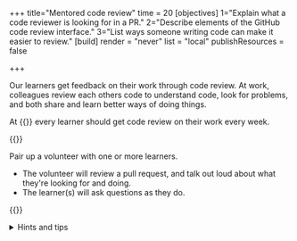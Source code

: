 +++
title="Mentored code review"
time = 20
[objectives]
    1="Explain what a code reviewer is looking for in a PR."
    2="Describe elements of the GitHub code review interface."
    3="List ways someone writing code can make it easier to review."
[build]
  render = "never"
  list = "local"
  publishResources = false

+++

Our learners get feedback on their work through code review.
At work, colleagues review each others code to understand code, look for problems, and both share and learn better ways of doing things.

At {{<our-name>}} every learner should get code review on their work every week.

{{<note type="activity" title="Live Code Review">}}

Pair up a volunteer with one or more learners.

- The volunteer will review a pull request, and talk out loud about what they're looking for and doing.
- The learner(s) will ask questions as they do.

{{</note>}}

<details>

<summary>Hints and tips</summary>

1. How did you understand what the goal of the PR is? Reading the title and description, looking at the coursework exercises, etc.
2. The uses of the different tabs in a PR: Conversation, Commits, Files changed.
3. What made a PR easy or hard to review:
   1. Where unrelated files/lines changed?
   2. Was code consistently formatted? Did indentation help or hurt understanding?
4. How did you review the code? Did you read top-to-bottom? Did you jump around into and out-of functions? Did you look at tests? Did you clone the code locally and try running it?
</details>
